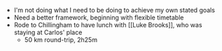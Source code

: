 - I'm not doing what I need to be doing to achieve my own stated goals
- Need a better framework, beginning with flexible timetable
- Rode to Chillingham to have lunch with [[Luke Brooks]], who was staying at Carlos' place
	- 50 km round-trip, 2h25m